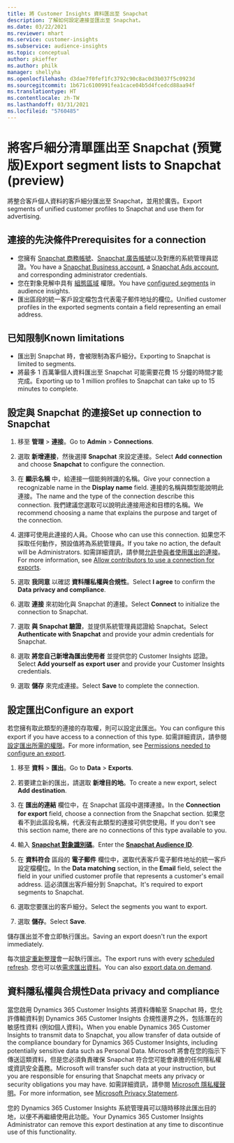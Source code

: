 ```yaml
---
title: 將 Customer Insights 資料匯出至 Snapchat
description: 了解如何設定連接並匯出至 Snapchat。
ms.date: 03/22/2021
ms.reviewer: mhart
ms.service: customer-insights
ms.subservice: audience-insights
ms.topic: conceptual
author: pkieffer
ms.author: philk
manager: shellyha
ms.openlocfilehash: d3dae7f0fef1fc3792c90c8ac0d3b037f5c0923d
ms.sourcegitcommit: 1b671c6100991fea1cace04b5d4fcedcd88aa94f
ms.translationtype: HT
ms.contentlocale: zh-TW
ms.lasthandoff: 03/31/2021
ms.locfileid: "5760485"
---
```

# <a name="export-segment-lists-to-snapchat-preview"></a><span data-ttu-id="eea7d-103">將客戶細分清單匯出至 Snapchat (預覽版)</span><span class="sxs-lookup"><span data-stu-id="eea7d-103">Export segment lists to Snapchat (preview)</span></span>

<span data-ttu-id="eea7d-104">將整合客戶個人資料的客戶細分匯出至 Snapchat，並用於廣告。</span><span class="sxs-lookup"><span data-stu-id="eea7d-104">Export segments of unified customer profiles to Snapchat and use them for advertising.</span></span> 

## <a name="prerequisites-for-a-connection"></a><span data-ttu-id="eea7d-105">連接的先決條件</span><span class="sxs-lookup"><span data-stu-id="eea7d-105">Prerequisites for a connection</span></span>

-   <span data-ttu-id="eea7d-106">您擁有 [Snapchat 商務帳號](https://business.snapchat.com/)、[Snapchat 廣告帳號](https://ads.snapchat.com/)以及對應的系統管理員認證。</span><span class="sxs-lookup"><span data-stu-id="eea7d-106">You have a [Snapchat Business account](https://business.snapchat.com/), a [Snapchat Ads account](https://ads.snapchat.com/), and corresponding administrator credentials.</span></span>
-   <span data-ttu-id="eea7d-107">您在對象見解中具有 [組態區域](segments.md) 權限。</span><span class="sxs-lookup"><span data-stu-id="eea7d-107">You have [configured segments](segments.md) in audience insights.</span></span>
-   <span data-ttu-id="eea7d-108">匯出區段的統一客戶設定檔包含代表電子郵件地址的欄位。</span><span class="sxs-lookup"><span data-stu-id="eea7d-108">Unified customer profiles in the exported segments contain a field representing an email address.</span></span>

## <a name="known-limitations"></a><span data-ttu-id="eea7d-109">已知限制</span><span class="sxs-lookup"><span data-stu-id="eea7d-109">Known limitations</span></span>

- <span data-ttu-id="eea7d-110">匯出到 Snapchat 時，會被限制為客戶細分。</span><span class="sxs-lookup"><span data-stu-id="eea7d-110">Exporting to Snapchat is limited to segments.</span></span>
- <span data-ttu-id="eea7d-111">將最多 1 百萬筆個人資料匯出至 Snapchat 可能需要花費 15 分鐘的時間才能完成。</span><span class="sxs-lookup"><span data-stu-id="eea7d-111">Exporting up to 1 million profiles to Snapchat can take up to 15 minutes to complete.</span></span> 

## <a name="set-up-connection-to-snapchat"></a><span data-ttu-id="eea7d-112">設定與 Snapchat 的連接</span><span class="sxs-lookup"><span data-stu-id="eea7d-112">Set up connection to Snapchat</span></span>

1. <span data-ttu-id="eea7d-113">移至 **管理** > **連接**。</span><span class="sxs-lookup"><span data-stu-id="eea7d-113">Go to **Admin** > **Connections**.</span></span>

1. <span data-ttu-id="eea7d-114">選取 **新增連接**，然後選擇 **Snapchat** 來設定連接。</span><span class="sxs-lookup"><span data-stu-id="eea7d-114">Select **Add connection** and choose **Snapchat** to configure the connection.</span></span>

1. <span data-ttu-id="eea7d-115">在 **顯示名稱** 中，給連接一個能夠辨識的名稱。</span><span class="sxs-lookup"><span data-stu-id="eea7d-115">Give your connection a recognizable name in the **Display name** field.</span></span> <span data-ttu-id="eea7d-116">連接的名稱與類型能說明此連接。</span><span class="sxs-lookup"><span data-stu-id="eea7d-116">The name and the type of the connection describe this connection.</span></span> <span data-ttu-id="eea7d-117">我們建議您選取可以說明此連接用途和目標的名稱。</span><span class="sxs-lookup"><span data-stu-id="eea7d-117">We recommend choosing a name that explains the purpose and target of the connection.</span></span>

1. <span data-ttu-id="eea7d-118">選擇可使用此連接的人員。</span><span class="sxs-lookup"><span data-stu-id="eea7d-118">Choose who can use this connection.</span></span> <span data-ttu-id="eea7d-119">如果您不採取任何動作，預設值將為系統管理員。</span><span class="sxs-lookup"><span data-stu-id="eea7d-119">If you take no action, the default will be Administrators.</span></span> <span data-ttu-id="eea7d-120">如需詳細資訊，請參閱[允許參與者使用匯出的連接](connections.md#allow-contributors-to-use-a-connection-for-exports)。</span><span class="sxs-lookup"><span data-stu-id="eea7d-120">For more information, see [Allow contributors to use a connection for exports](connections.md#allow-contributors-to-use-a-connection-for-exports).</span></span>

1. <span data-ttu-id="eea7d-121">選取 **我同意** 以確認 **資料隱私權與合規性**。</span><span class="sxs-lookup"><span data-stu-id="eea7d-121">Select **I agree** to confirm the **Data privacy and compliance**.</span></span>

1. <span data-ttu-id="eea7d-122">選取 **連接** 來初始化與 Snapchat 的連接。</span><span class="sxs-lookup"><span data-stu-id="eea7d-122">Select **Connect** to initialize the connection to Snapchat.</span></span>

1. <span data-ttu-id="eea7d-123">選取 **與 Snapchat 驗證**，並提供系統管理員認證給 Snapchat。</span><span class="sxs-lookup"><span data-stu-id="eea7d-123">Select **Authenticate with Snapchat** and provide your admin credentials for Snapchat.</span></span> 

1. <span data-ttu-id="eea7d-124">選取 **將您自己新增為匯出使用者** 並提供您的 Customer Insights 認證。</span><span class="sxs-lookup"><span data-stu-id="eea7d-124">Select **Add yourself as export user** and provide your Customer Insights credentials.</span></span>

1. <span data-ttu-id="eea7d-125">選取 **儲存** 來完成連接。</span><span class="sxs-lookup"><span data-stu-id="eea7d-125">Select **Save** to complete the connection.</span></span>

## <a name="configure-an-export"></a><span data-ttu-id="eea7d-126">設定匯出</span><span class="sxs-lookup"><span data-stu-id="eea7d-126">Configure an export</span></span>

<span data-ttu-id="eea7d-127">若您擁有取此類型的連接的存取權，則可以設定此匯出。</span><span class="sxs-lookup"><span data-stu-id="eea7d-127">You can configure this export if you have access to a connection of this type.</span></span> <span data-ttu-id="eea7d-128">如需詳細資訊，請參閱[設定匯出所需的權限](export-destinations.md#set-up-a-new-export)。</span><span class="sxs-lookup"><span data-stu-id="eea7d-128">For more information, see [Permissions needed to configure an export](export-destinations.md#set-up-a-new-export).</span></span>

1. <span data-ttu-id="eea7d-129">移至 **資料** > **匯出**。</span><span class="sxs-lookup"><span data-stu-id="eea7d-129">Go to **Data** > **Exports**.</span></span>

1. <span data-ttu-id="eea7d-130">若要建立新的匯出，請選取 **新增目的地**。</span><span class="sxs-lookup"><span data-stu-id="eea7d-130">To create a new export, select **Add destination**.</span></span>

1. <span data-ttu-id="eea7d-131">在 **匯出的連結** 欄位中，在 Snapchat 區段中選擇連接。</span><span class="sxs-lookup"><span data-stu-id="eea7d-131">In the **Connection for export** field, choose a connection from the Snapchat section.</span></span> <span data-ttu-id="eea7d-132">如果您看不到此區段名稱，代表沒有此類型的連接可供您使用。</span><span class="sxs-lookup"><span data-stu-id="eea7d-132">If you don't see this section name, there are no connections of this type available to you.</span></span>

1. <span data-ttu-id="eea7d-133">輸入 [**Snapchat 對象識別碼**](https://businesshelp.snapchat.com/s/article/custom-audiences)。</span><span class="sxs-lookup"><span data-stu-id="eea7d-133">Enter the [**Snapchat Audience ID**](https://businesshelp.snapchat.com/s/article/custom-audiences).</span></span>

1. <span data-ttu-id="eea7d-134">在 **資料符合** 區段的 **電子郵件** 欄位中，選取代表客戶電子郵件地址的統一客戶設定檔欄位。</span><span class="sxs-lookup"><span data-stu-id="eea7d-134">In the **Data matching** section, in the **Email** field, select the field in your unified customer profile that represents a customer's email address.</span></span> <span data-ttu-id="eea7d-135">這必須匯出客戶細分到 Snapchat。</span><span class="sxs-lookup"><span data-stu-id="eea7d-135">It's required to export segments to Snapchat.</span></span>

1. <span data-ttu-id="eea7d-136">選取您要匯出的客戶細分。</span><span class="sxs-lookup"><span data-stu-id="eea7d-136">Select the segments you want to export.</span></span> 

1. <span data-ttu-id="eea7d-137">選取 **儲存**。</span><span class="sxs-lookup"><span data-stu-id="eea7d-137">Select **Save**.</span></span>

<span data-ttu-id="eea7d-138">儲存匯出並不會立即執行匯出。</span><span class="sxs-lookup"><span data-stu-id="eea7d-138">Saving an export doesn't run the export immediately.</span></span>

<span data-ttu-id="eea7d-139">每次[排定重新整理](system.md#schedule-tab)會一起執行匯出。</span><span class="sxs-lookup"><span data-stu-id="eea7d-139">The export runs with every [scheduled refresh](system.md#schedule-tab).</span></span> <span data-ttu-id="eea7d-140">您也可以依[需求匯出資料](export-destinations.md#run-exports-on-demand)。</span><span class="sxs-lookup"><span data-stu-id="eea7d-140">You can also [export data on demand](export-destinations.md#run-exports-on-demand).</span></span> 


## <a name="data-privacy-and-compliance"></a><span data-ttu-id="eea7d-141">資料隱私權與合規性</span><span class="sxs-lookup"><span data-stu-id="eea7d-141">Data privacy and compliance</span></span>

<span data-ttu-id="eea7d-142">當您啟用 Dynamics 365 Customer Insights 將資料傳輸至 Snapchat 時，您允許傳輸資料到 Dynamics 365 Customer Insights 合規性邊界之外，包括潛在的敏感性資料 (例如個人資料)。</span><span class="sxs-lookup"><span data-stu-id="eea7d-142">When you enable Dynamics 365 Customer Insights to transmit data to Snapchat, you allow transfer of data outside of the compliance boundary for Dynamics 365 Customer Insights, including potentially sensitive data such as Personal Data.</span></span> <span data-ttu-id="eea7d-143">Microsoft 將會在您的指示下傳送這類資料，但是您必須負責確保 Snapchat 符合您可能會承擔的任何隱私權或資訊安全義務。</span><span class="sxs-lookup"><span data-stu-id="eea7d-143">Microsoft will transfer such data at your instruction, but you are responsible for ensuring that Snapchat meets any privacy or security obligations you may have.</span></span> <span data-ttu-id="eea7d-144">如需詳細資訊，請參閱 [Microsoft 隱私權聲明](https://go.microsoft.com/fwlink/?linkid=396732)。</span><span class="sxs-lookup"><span data-stu-id="eea7d-144">For more information, see [Microsoft Privacy Statement](https://go.microsoft.com/fwlink/?linkid=396732).</span></span>

<span data-ttu-id="eea7d-145">您的 Dynamics 365 Customer Insights 系統管理員可以隨時移除此匯出目的地，以便不再繼續使用此功能。</span><span class="sxs-lookup"><span data-stu-id="eea7d-145">Your Dynamics 365 Customer Insights Administrator can remove this export destination at any time to discontinue use of this functionality.</span></span>
